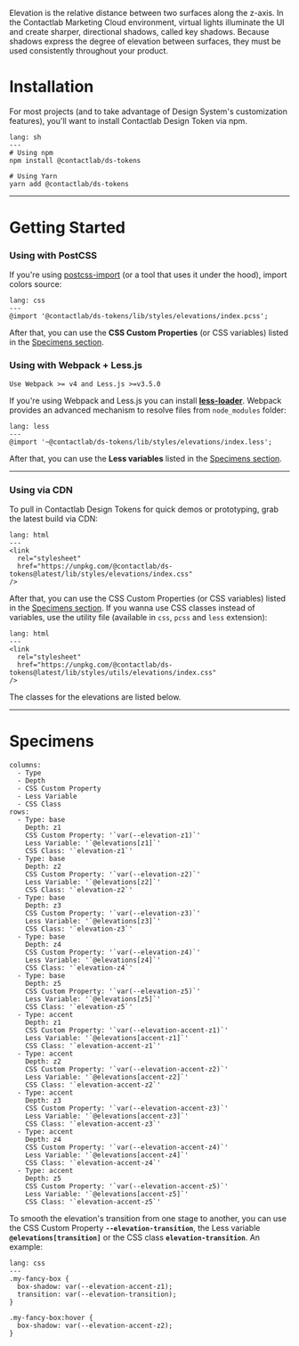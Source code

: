 Elevation is the relative distance between two surfaces along the z-axis. In the Contactlab Marketing Cloud environment, virtual lights illuminate the UI and create sharper, directional shadows, called key shadows. Because shadows express the degree of elevation between surfaces, they must be used consistently throughout your product.

# Installation

For most projects (and to take advantage of Design System's customization features), you'll want to install Contactlab Design Token via npm.

```code
lang: sh
---
# Using npm
npm install @contactlab/ds-tokens

# Using Yarn
yarn add @contactlab/ds-tokens
```

---

# Getting Started

### Using with PostCSS

If you're using [postcss-import](https://github.com/postcss/postcss-import) (or a tool that uses it under the hood), import colors source:

```code
lang: css
---
@import '@contactlab/ds-tokens/lib/styles/elevations/index.pcss';
```

After that, you can use the **CSS Custom Properties** (or CSS variables) listed in the [Specimens section](#specimens).

### Using with Webpack + Less.js

```hint
Use Webpack >= v4 and Less.js >=v3.5.0
```

If you're using Webpack and Less.js you can install [**less-loader**](https://github.com/webpack-contrib/less-loader). Webpack provides an advanced mechanism to resolve files from `node_modules` folder:

```code
lang: less
---
@import '~@contactlab/ds-tokens/lib/styles/elevations/index.less';
```

After that, you can use the **Less variables** listed in the [Specimens section](#specimens).

---

### Using via CDN

To pull in Contactlab Design Tokens for quick demos or prototyping, grab the latest build via CDN:

```code
lang: html
---
<link
  rel="stylesheet"
  href="https://unpkg.com/@contactlab/ds-tokens@latest/lib/styles/elevations/index.css"
/>
```

After that, you can use the CSS Custom Properties (or CSS variables) listed in the [Specimens section](#specimens).
If you wanna use CSS classes instead of variables, use the utility file (available in `css`, `pcss` and `less` extension):

```code
lang: html
---
<link
  rel="stylesheet"
  href="https://unpkg.com/@contactlab/ds-tokens@latest/lib/styles/utils/elevations/index.css"
/>
```

The classes for the elevations are listed below.

---

# Specimens

```table|span-6
columns:
  - Type
  - Depth
  - CSS Custom Property
  - Less Variable
  - CSS Class
rows:
  - Type: base
    Depth: z1
    CSS Custom Property: '`var(--elevation-z1)`'
    Less Variable: '`@elevations[z1]`'
    CSS Class: '`elevation-z1`'
  - Type: base
    Depth: z2
    CSS Custom Property: '`var(--elevation-z2)`'
    Less Variable: '`@elevations[z2]`'
    CSS Class: '`elevation-z2`'
  - Type: base
    Depth: z3
    CSS Custom Property: '`var(--elevation-z3)`'
    Less Variable: '`@elevations[z3]`'
    CSS Class: '`elevation-z3`'
  - Type: base
    Depth: z4
    CSS Custom Property: '`var(--elevation-z4)`'
    Less Variable: '`@elevations[z4]`'
    CSS Class: '`elevation-z4`'
  - Type: base
    Depth: z5
    CSS Custom Property: '`var(--elevation-z5)`'
    Less Variable: '`@elevations[z5]`'
    CSS Class: '`elevation-z5`'
  - Type: accent
    Depth: z1
    CSS Custom Property: '`var(--elevation-accent-z1)`'
    Less Variable: '`@elevations[accent-z1]`'
    CSS Class: '`elevation-accent-z1`'
  - Type: accent
    Depth: z2
    CSS Custom Property: '`var(--elevation-accent-z2)`'
    Less Variable: '`@elevations[accent-z2]`'
    CSS Class: '`elevation-accent-z2`'
  - Type: accent
    Depth: z3
    CSS Custom Property: '`var(--elevation-accent-z3)`'
    Less Variable: '`@elevations[accent-z3]`'
    CSS Class: '`elevation-accent-z3`'
  - Type: accent
    Depth: z4
    CSS Custom Property: '`var(--elevation-accent-z4)`'
    Less Variable: '`@elevations[accent-z4]`'
    CSS Class: '`elevation-accent-z4`'
  - Type: accent
    Depth: z5
    CSS Custom Property: '`var(--elevation-accent-z5)`'
    Less Variable: '`@elevations[accent-z5]`'
    CSS Class: '`elevation-accent-z5`'
```

To smooth the elevation's transition from one stage to another, you can use the CSS Custom Property **`--elevation-transition`**, the Less variable **`@elevations[transition]`** or the CSS class **`elevation-transition`**.
An example:

```code
lang: css
---
.my-fancy-box {
  box-shadow: var(--elevation-accent-z1);
  transition: var(--elevation-transition);
}

.my-fancy-box:hover {
  box-shadow: var(--elevation-accent-z2);
}
```
